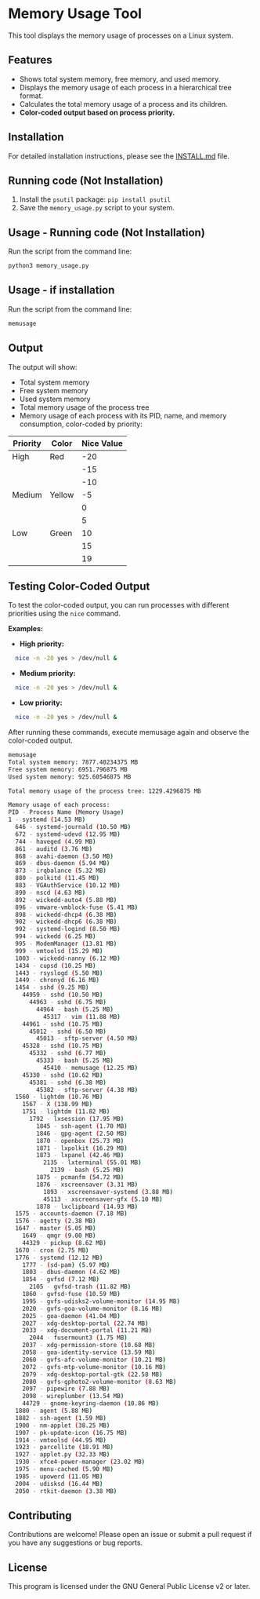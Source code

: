 # Memory Usage Tool

This tool displays the memory usage of processes on a Linux system.

## Features

* Shows total system memory, free memory, and used memory.
* Displays the memory usage of each process in a hierarchical tree format.
* Calculates the total memory usage of a process and its children.
* **Color-coded output based on process priority.**

## Installation

For detailed installation instructions, please see the [INSTALL.md](INSTALL.md) file.


## Running code (Not Installation)

1.  Install the `psutil` package: `pip install psutil`
2.  Save the `memory_usage.py` script to your system.

## Usage - Running code (Not Installation)

Run the script from the command line:

```bash
python3 memory_usage.py
```

## Usage - if installation 

Run the script from the command line:

```bash
memusage
```

## Output
The output will show:

* Total system memory
* Free system memory
* Used system memory
* Total memory usage of the process tree
* Memory usage of each process with its PID, name, and memory consumption, color-coded by priority:

| Priority   | Color     |  Nice Value  |
|------------|-----------|--------------|
| High       | Red       | -20          |
|            |           | -15          | 
|            |           | -10          |
| Medium     | Yellow    | -5           |
|            |           | 0            |
|            |           | 5            |
| Low        | Green     | 10           |
|            |           | 15           |
|            |           | 19           |

## Testing Color-Coded Output

To test the color-coded output, you can run processes with different priorities using the `nice` command.

**Examples:**

* **High priority:**
```bash
  nice -n -20 yes > /dev/null &
```
* **Medium priority:**
```bash
  nice -n -20 yes > /dev/null &
```
* **Low priority:**
```bash
  nice -n -20 yes > /dev/null &
```
After running these commands, execute memusage again and observe the color-coded output.


```bash
memusage
Total system memory: 7877.40234375 MB
Free system memory: 6951.796875 MB
Used system memory: 925.60546875 MB

Total memory usage of the process tree: 1229.4296875 MB

Memory usage of each process:
PID - Process Name (Memory Usage)
1 - systemd (14.53 MB)
  646 - systemd-journald (10.50 MB)
  672 - systemd-udevd (12.95 MB)
  744 - haveged (4.99 MB)
  861 - auditd (3.76 MB)
  868 - avahi-daemon (3.50 MB)
  869 - dbus-daemon (5.94 MB)
  873 - irqbalance (5.32 MB)
  880 - polkitd (11.45 MB)
  883 - VGAuthService (10.12 MB)
  890 - nscd (4.63 MB)
  892 - wickedd-auto4 (5.88 MB)
  896 - vmware-vmblock-fuse (5.41 MB)
  898 - wickedd-dhcp4 (6.38 MB)
  902 - wickedd-dhcp6 (6.38 MB)
  992 - systemd-logind (8.50 MB)
  994 - wickedd (6.25 MB)
  995 - ModemManager (13.81 MB)
  999 - vmtoolsd (15.29 MB)
  1003 - wickedd-nanny (6.12 MB)
  1434 - cupsd (10.25 MB)
  1443 - rsyslogd (5.50 MB)
  1449 - chronyd (6.16 MB)
  1454 - sshd (9.25 MB)
    44959 - sshd (10.50 MB)
      44963 - sshd (6.75 MB)
        44964 - bash (5.25 MB)
          45317 - vim (11.88 MB)
    44961 - sshd (10.75 MB)
      45012 - sshd (6.50 MB)
        45013 - sftp-server (4.50 MB)
    45328 - sshd (10.75 MB)
      45332 - sshd (6.77 MB)
        45333 - bash (5.25 MB)
          45410 - memusage (12.25 MB)
    45330 - sshd (10.62 MB)
      45381 - sshd (6.38 MB)
        45382 - sftp-server (4.38 MB)
  1560 - lightdm (10.76 MB)
    1567 - X (138.99 MB)
    1751 - lightdm (11.82 MB)
      1792 - lxsession (17.95 MB)
        1845 - ssh-agent (1.70 MB)
        1846 - gpg-agent (2.50 MB)
        1870 - openbox (25.73 MB)
        1871 - lxpolkit (16.29 MB)
        1873 - lxpanel (42.46 MB)
          2135 - lxterminal (55.01 MB)
            2139 - bash (5.25 MB)
        1875 - pcmanfm (54.72 MB)
        1876 - xscreensaver (3.31 MB)
          1893 - xscreensaver-systemd (3.88 MB)
          45113 - xscreensaver-gfx (5.10 MB)
        1878 - lxclipboard (14.93 MB)
  1575 - accounts-daemon (7.18 MB)
  1576 - agetty (2.38 MB)
  1647 - master (5.05 MB)
    1649 - qmgr (9.00 MB)
    44329 - pickup (8.62 MB)
  1670 - cron (2.75 MB)
  1776 - systemd (12.12 MB)
    1777 - (sd-pam) (5.97 MB)
    1803 - dbus-daemon (4.62 MB)
    1854 - gvfsd (7.12 MB)
      2105 - gvfsd-trash (11.82 MB)
    1860 - gvfsd-fuse (10.59 MB)
    1995 - gvfs-udisks2-volume-monitor (14.95 MB)
    2020 - gvfs-goa-volume-monitor (8.16 MB)
    2025 - goa-daemon (41.04 MB)
    2027 - xdg-desktop-portal (22.74 MB)
    2033 - xdg-document-portal (11.21 MB)
      2044 - fusermount3 (1.75 MB)
    2037 - xdg-permission-store (10.68 MB)
    2058 - goa-identity-service (13.59 MB)
    2060 - gvfs-afc-volume-monitor (10.21 MB)
    2072 - gvfs-mtp-volume-monitor (10.16 MB)
    2079 - xdg-desktop-portal-gtk (22.58 MB)
    2080 - gvfs-gphoto2-volume-monitor (8.63 MB)
    2097 - pipewire (7.88 MB)
    2098 - wireplumber (13.54 MB)
    44729 - gnome-keyring-daemon (10.86 MB)
  1880 - agent (5.88 MB)
  1882 - ssh-agent (1.59 MB)
  1900 - nm-applet (38.25 MB)
  1907 - pk-update-icon (16.75 MB)
  1914 - vmtoolsd (44.95 MB)
  1923 - parcellite (18.91 MB)
  1927 - applet.py (32.33 MB)
  1930 - xfce4-power-manager (23.02 MB)
  1975 - menu-cached (5.90 MB)
  1985 - upowerd (11.05 MB)
  2004 - udisksd (16.44 MB)
  2050 - rtkit-daemon (3.38 MB)
```
## Contributing
Contributions are welcome! Please open an issue or submit a pull request if you have any suggestions or bug reports.

## License
This program is licensed under the GNU General Public License v2 or later.
